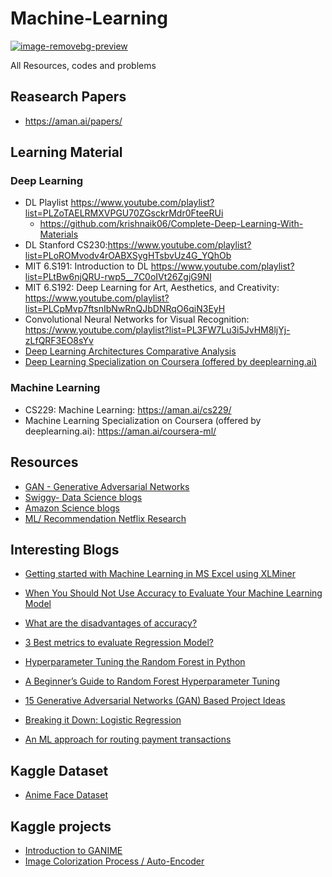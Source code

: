 # Machine-Learning
[![image-removebg-preview](https://user-images.githubusercontent.com/67424390/207838604-7743996b-f01f-4537-9f2c-17257309d00e.png)](https://chart-studio.plotly.com/create/?fid=SolClover:53#/)

All Resources, codes and problems

## Reasearch Papers
* https://aman.ai/papers/

## Learning Material

 ### Deep Learning 
   * DL Playlist https://www.youtube.com/playlist?list=PLZoTAELRMXVPGU70ZGsckrMdr0FteeRUi 
     * https://github.com/krishnaik06/Complete-Deep-Learning-With-Materials
   * DL Stanford CS230:https://www.youtube.com/playlist?list=PLoROMvodv4rOABXSygHTsbvUz4G_YQhOb 
   * MIT 6.S191: Introduction to DL https://www.youtube.com/playlist?list=PLtBw6njQRU-rwp5__7C0oIVt26ZgjG9NI
   * MIT 6.S192: Deep Learning for Art, Aesthetics, and Creativity: https://www.youtube.com/playlist?list=PLCpMvp7ftsnIbNwRnQJbDNRqO6qiN3EyH 
   * Convolutional Neural Networks for Visual Recognition: https://www.youtube.com/playlist?list=PL3FW7Lu3i5JvHM8ljYj-zLfQRF3EO8sYv
   * [Deep Learning Architectures Comparative Analysis](https://aman.ai/primers/ai/dl-comp/)
   * [Deep Learning Specialization on Coursera (offered by deeplearning.ai)](https://aman.ai/coursera-dl/)

 ### Machine Learning
   * CS229: Machine Learning: https://aman.ai/cs229/
   * Machine Learning Specialization on Coursera (offered by deeplearning.ai): https://aman.ai/coursera-ml/
 

## Resources
* [GAN - Generative Adversarial Networks](https://drive.google.com/file/d/1Gm4hNSXY03DrYDU4rh0NRlDcXo20a3pL/view)
* [Swiggy- Data Science blogs](https://bytes.swiggy.com/tagged/swiggy-data-science)
* [Amazon Science blogs](https://www.amazon.science/blog?q=&f0=0000016e-2ff1-d205-a5ef-aff9651e0000&f1=0000016e-4373-de2e-a76e-cff717cf0000&f1=0000016e-39f9-d205-a5ef-bff9944b0000&s=0&expandedFilters=Research%2520area%2CTag%2CConference%2CAuthor%2CDate%2C)
* [ML/ Recommendation Netflix Research](https://research.netflix.com/research-area/machine-learning)

## Interesting Blogs
* [Getting started with Machine Learning in MS Excel using XLMiner](https://www.analyticsvidhya.com/blog/2015/11/started-machine-learning-ms-excel-xl-miner/)
* [When You Should Not Use Accuracy to Evaluate Your Machine Learning Model](https://towardsdatascience.com/when-you-should-not-use-accuracy-to-evaluate-your-machine-learning-model-4d58f16968e6)
* [What are the disadvantages of accuracy?](https://datascience.stackexchange.com/questions/110124/what-are-the-disadvantages-of-accuracy)
* [3 Best metrics to evaluate Regression Model?](https://towardsdatascience.com/what-are-the-best-metrics-to-evaluate-your-regression-model-418ca481755b)
* [Hyperparameter Tuning the Random Forest in Python](https://towardsdatascience.com/hyperparameter-tuning-the-random-forest-in-python-using-scikit-learn-28d2aa77dd74)
* [A Beginner’s Guide to Random Forest Hyperparameter Tuning](https://www.analyticsvidhya.com/blog/2020/03/beginners-guide-random-forest-hyperparameter-tuning/)
* [15 Generative Adversarial Networks (GAN) Based Project Ideas](https://www.projectpro.io/article/generative-adversarial-networks-gan-based-projects-to-work-on/530)
* [Breaking it Down: Logistic Regression](https://towardsdatascience.com/breaking-it-down-logistic-regression-e5c3f1450bd)

* [An ML approach for routing payment transactions](https://bytes.swiggy.com/an-ml-approach-for-routing-payment-transactions-5a14efb643a8)
## Kaggle Dataset
* [Anime Face Dataset](https://www.kaggle.com/datasets/splcher/animefacedataset/code?datasetId=379764&sortBy=voteCount)

## Kaggle projects
* [Introduction to GANIME](https://www.kaggle.com/code/mrigendraagrawal/introduction-to-ganime)
* [Image Colorization Process / Auto-Encoder](https://www.kaggle.com/code/brsdincer/image-colorization-process-auto-encoder)
